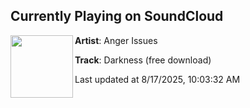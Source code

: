 ## Currently Playing on SoundCloud

[<img align="left" width="100" src="https://i1.sndcdn.com/artworks-TFPhNa5zH6PorHmZ-yolEVw-t500x500.jpg">](https://soundcloud.com/angerissuesmusic/darkness-2)

**Artist**: Anger Issues 

**Track**: Darkness (free download)

Last updated at 8/17/2025, 10:03:32 AM
